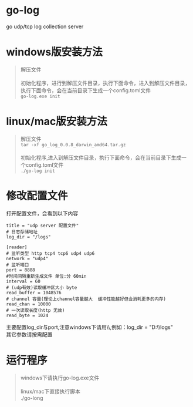 # go-log
go udp/tcp log collection server

# windows版安装方法
>解压文件<br><br>
初始化程序，进行到解压文件目录，执行下面命令，进入到解压文件目录，执行下面命令，会在当前目录下生成一个config.toml文件<br>
`go-log.exe init`
# linux/mac版安装方法
>解压文件<br>
`tar -xf go_log_0.0.8_darwin_amd64.tar.gz`<br><br>
初始化程序,进入到解压文件目录，执行下面命令，会在当前目录下生成一个config.toml文件<br>
`./go-log init`
# 修改配置文件
打开配置文件，会看到以下内容<br>
```
title = "udp server 配置文件"
# 日志存储地址
log_dir = "/logs"

[reader]
# 监听类型 http tcp4 tcp6 udp4 udp6
network = "udp4"
# 监听端口
port = 8888
#时间间隔重新生成文件 单位:分 60min
interval = 60
# (udp有效)读取缓冲区大小 byte
read_buffer = 1048576
# channel 容量(理论上channel容量越大  缓冲性能越好但会消耗更多的内存)
read_chan = 10000
# 一次读取长度(http 无效)
read_byte = 1024
```
主要配置log_dir与port,注意windows下请用\\\\,例如：log_dir = "D:\\\\logs"<br>
其它参数请按需配置
# 运行程序
>windows下请执行go-log.exe文件<br><br>
linux/mac下直接执行脚本<br>
./go-long


